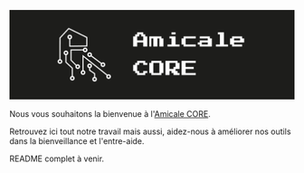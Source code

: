 ![GitHub Banner](./github-banner.png)

Nous vous souhaitons la bienvenue à l'[Amicale CORE](https://amicalecore.org/).

Retrouvez ici tout notre travail mais aussi, aidez-nous à améliorer nos outils dans la bienveillance et l'entre-aide.

README complet à venir.
